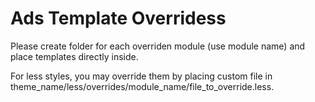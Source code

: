 Ads Template Overridess
=========

Please create folder for each overriden module (use module name) and place templates directly inside.

For less styles, you may override them by placing custom file in theme_name/less/overrides/module_name/file_to_override.less.
